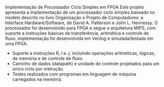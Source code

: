 Implementação de Processador Ciclo Simples em FPGA
Este projeto apresenta a implementação de um processador ciclo simples baseado no modelo descrito no livro Organização e Projeto de Computadores: a Interface Hardware/Software, de David A. Patterson e John L. Hennessy. 
O processador foi desenvolvido para FPGA e segue a arquitetura MIPS, com suporte a instruções básicas de transferência, aritmética e controle de fluxo.
implementação foi desenvolvida em Verilog e simulada/testada em uma FPGA.

- Suporte a instruções R, I e J, incluindo operações aritméticas, lógicas, de memória e de controle de fluxo.
- Caminho de dados (datapath) e unidade de controle projetados para um único ciclo por instrução.
- Testes realizados com programas em linguagem de máquina carregados na memória.
